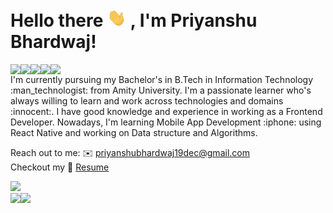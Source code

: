 # Hello there <img src="https://github.com/ABSphreak/ABSphreak/blob/master/gifs/Hi.gif" width="30px"> , I'm Priyanshu Bhardwaj!

<div>
  
<div style="display:flex;">
  <img src="https://img.shields.io/badge/Gmail-D14836?style=for-the-badge&logo=gmail&logoColor=white" />
<img src="https://img.shields.io/badge/LinkedIn-0077B5?style=for-the-badge&logo=linkedin&logoColor=white" />
  <img src="https://img.shields.io/badge/GitHub-100000?style=for-the-badge&logo=github&logoColor=white"/>
  <img src="https://img.shields.io/badge/GitLab-330F63?style=for-the-badge&logo=gitlab&logoColor=white" />
  <img src="https://img.shields.io/badge/Twitter-1DA1F2?style=for-the-badge&logo=twitter&logoColor=white"/>
</div>

<div>
  I'm currently pursuing my Bachelor's in B.Tech in Information Technology :man_technologist: from Amity University. I'm a passionate learner who's always willing to learn and work across technologies and domains :innocent:. I have good knowledge and experience in working as a Frontend Developer. Nowadays, I'm learning Mobile App Development :iphone: using React Native and working on Data structure and Algorithms.
  
  Reach out to me: :envelope: priyanshubhardwaj19dec@gmail.com
  <br/>
  Checkout my :page_facing_up: <a href="https://drive.google.com/file/d/1neuPBePSu7FVteGkZ1kIWYy-_Y9aeZdn/view?usp=share_link" target="_blank">Resume</a>
</div>


<img src="https://skillicons.dev/icons?i=react,ts,redux,nestjs,js,git,vscode,tailwind,nodejs,netlify,mysql,mongodb,materialui,jest,html,heroku,express,css,firebase,github" />



<div style="display:flex;">
  <img src="https://github-readme-stats-sigma-five.vercel.app/api?username=priyanshu1912&show_icons=true&theme=gotham"/>
  <img src="https://github-readme-stats.vercel.app/api/top-langs/?username=priyanshu1912&theme=gotham" />
  </div>

  </div>
